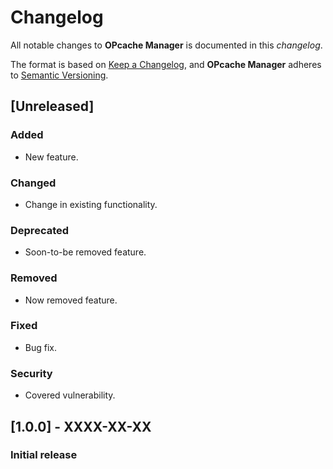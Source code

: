 # Changelog
All notable changes to **OPcache Manager** is documented in this *changelog*.

The format is based on [Keep a Changelog](https://keepachangelog.com/en/1.0.0/), and **OPcache Manager** adheres to [Semantic Versioning](https://semver.org/spec/v2.0.0.html).

## [Unreleased]
### Added
- New feature.

### Changed
- Change in existing functionality.

### Deprecated
- Soon-to-be removed feature.

### Removed
- Now removed feature.

### Fixed
- Bug fix.

### Security
- Covered vulnerability.

## [1.0.0] - XXXX-XX-XX
### Initial release